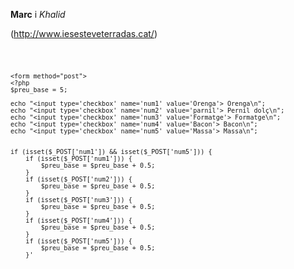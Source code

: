 **Marc** i _Khalid_

(http://www.iesesteveterradas.cat/)


<code>
	
	<form method="post">
	<?php
	$preu_base = 5;

	echo "<input type='checkbox' name='num1' value='Orenga'> Orenga\n";
	echo "<input type='checkbox' name='num2' value='parnil'> Pernil dolç\n";
	echo "<input type='checkbox' name='num3' value='Formatge'> Formatge\n";
	echo "<input type='checkbox' name='num4' value='Bacon'> Bacon\n";
	echo "<input type='checkbox' name='num5' value='Massa'> Massa\n";


	if (isset($_POST['num1']) && isset($_POST['num5'])) {
		if (isset($_POST['num1'])) {
			$preu_base = $preu_base + 0.5;
		} 
		if (isset($_POST['num2'])) {
			$preu_base = $preu_base + 0.5;
		}
		if (isset($_POST['num3'])) {
			$preu_base = $preu_base + 0.5;
		}
		if (isset($_POST['num4'])) {
			$preu_base = $preu_base + 0.5;
		}
		if (isset($_POST['num5'])) {
			$preu_base = $preu_base + 0.5;
		}'
